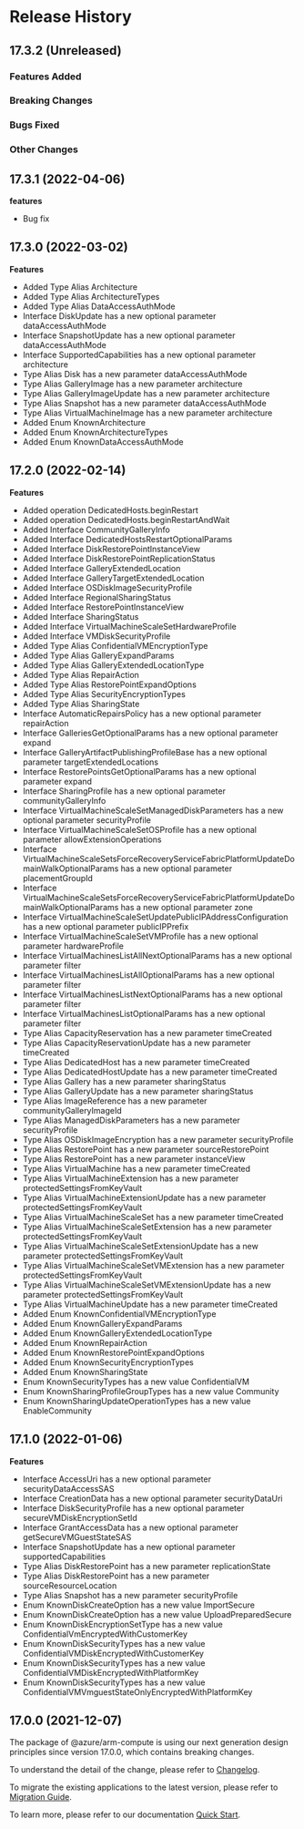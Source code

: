 # Release History

## 17.3.2 (Unreleased)

### Features Added

### Breaking Changes

### Bugs Fixed

### Other Changes

## 17.3.1 (2022-04-06)

**features**

  -  Bug fix

## 17.3.0 (2022-03-02)
    
**Features**

  - Added Type Alias Architecture
  - Added Type Alias ArchitectureTypes
  - Added Type Alias DataAccessAuthMode
  - Interface DiskUpdate has a new optional parameter dataAccessAuthMode
  - Interface SnapshotUpdate has a new optional parameter dataAccessAuthMode
  - Interface SupportedCapabilities has a new optional parameter architecture
  - Type Alias Disk has a new parameter dataAccessAuthMode
  - Type Alias GalleryImage has a new parameter architecture
  - Type Alias GalleryImageUpdate has a new parameter architecture
  - Type Alias Snapshot has a new parameter dataAccessAuthMode
  - Type Alias VirtualMachineImage has a new parameter architecture
  - Added Enum KnownArchitecture
  - Added Enum KnownArchitectureTypes
  - Added Enum KnownDataAccessAuthMode
    
    
## 17.2.0 (2022-02-14)
    
**Features**

  - Added operation DedicatedHosts.beginRestart
  - Added operation DedicatedHosts.beginRestartAndWait
  - Added Interface CommunityGalleryInfo
  - Added Interface DedicatedHostsRestartOptionalParams
  - Added Interface DiskRestorePointInstanceView
  - Added Interface DiskRestorePointReplicationStatus
  - Added Interface GalleryExtendedLocation
  - Added Interface GalleryTargetExtendedLocation
  - Added Interface OSDiskImageSecurityProfile
  - Added Interface RegionalSharingStatus
  - Added Interface RestorePointInstanceView
  - Added Interface SharingStatus
  - Added Interface VirtualMachineScaleSetHardwareProfile
  - Added Interface VMDiskSecurityProfile
  - Added Type Alias ConfidentialVMEncryptionType
  - Added Type Alias GalleryExpandParams
  - Added Type Alias GalleryExtendedLocationType
  - Added Type Alias RepairAction
  - Added Type Alias RestorePointExpandOptions
  - Added Type Alias SecurityEncryptionTypes
  - Added Type Alias SharingState
  - Interface AutomaticRepairsPolicy has a new optional parameter repairAction
  - Interface GalleriesGetOptionalParams has a new optional parameter expand
  - Interface GalleryArtifactPublishingProfileBase has a new optional parameter targetExtendedLocations
  - Interface RestorePointsGetOptionalParams has a new optional parameter expand
  - Interface SharingProfile has a new optional parameter communityGalleryInfo
  - Interface VirtualMachineScaleSetManagedDiskParameters has a new optional parameter securityProfile
  - Interface VirtualMachineScaleSetOSProfile has a new optional parameter allowExtensionOperations
  - Interface VirtualMachineScaleSetsForceRecoveryServiceFabricPlatformUpdateDomainWalkOptionalParams has a new optional parameter placementGroupId
  - Interface VirtualMachineScaleSetsForceRecoveryServiceFabricPlatformUpdateDomainWalkOptionalParams has a new optional parameter zone
  - Interface VirtualMachineScaleSetUpdatePublicIPAddressConfiguration has a new optional parameter publicIPPrefix
  - Interface VirtualMachineScaleSetVMProfile has a new optional parameter hardwareProfile
  - Interface VirtualMachinesListAllNextOptionalParams has a new optional parameter filter
  - Interface VirtualMachinesListAllOptionalParams has a new optional parameter filter
  - Interface VirtualMachinesListNextOptionalParams has a new optional parameter filter
  - Interface VirtualMachinesListOptionalParams has a new optional parameter filter
  - Type Alias CapacityReservation has a new parameter timeCreated
  - Type Alias CapacityReservationUpdate has a new parameter timeCreated
  - Type Alias DedicatedHost has a new parameter timeCreated
  - Type Alias DedicatedHostUpdate has a new parameter timeCreated
  - Type Alias Gallery has a new parameter sharingStatus
  - Type Alias GalleryUpdate has a new parameter sharingStatus
  - Type Alias ImageReference has a new parameter communityGalleryImageId
  - Type Alias ManagedDiskParameters has a new parameter securityProfile
  - Type Alias OSDiskImageEncryption has a new parameter securityProfile
  - Type Alias RestorePoint has a new parameter sourceRestorePoint
  - Type Alias RestorePoint has a new parameter instanceView
  - Type Alias VirtualMachine has a new parameter timeCreated
  - Type Alias VirtualMachineExtension has a new parameter protectedSettingsFromKeyVault
  - Type Alias VirtualMachineExtensionUpdate has a new parameter protectedSettingsFromKeyVault
  - Type Alias VirtualMachineScaleSet has a new parameter timeCreated
  - Type Alias VirtualMachineScaleSetExtension has a new parameter protectedSettingsFromKeyVault
  - Type Alias VirtualMachineScaleSetExtensionUpdate has a new parameter protectedSettingsFromKeyVault
  - Type Alias VirtualMachineScaleSetVMExtension has a new parameter protectedSettingsFromKeyVault
  - Type Alias VirtualMachineScaleSetVMExtensionUpdate has a new parameter protectedSettingsFromKeyVault
  - Type Alias VirtualMachineUpdate has a new parameter timeCreated
  - Added Enum KnownConfidentialVMEncryptionType
  - Added Enum KnownGalleryExpandParams
  - Added Enum KnownGalleryExtendedLocationType
  - Added Enum KnownRepairAction
  - Added Enum KnownRestorePointExpandOptions
  - Added Enum KnownSecurityEncryptionTypes
  - Added Enum KnownSharingState
  - Enum KnownSecurityTypes has a new value ConfidentialVM
  - Enum KnownSharingProfileGroupTypes has a new value Community
  - Enum KnownSharingUpdateOperationTypes has a new value EnableCommunity
    
    
## 17.1.0 (2022-01-06)
    
**Features**

  - Interface AccessUri has a new optional parameter securityDataAccessSAS
  - Interface CreationData has a new optional parameter securityDataUri
  - Interface DiskSecurityProfile has a new optional parameter secureVMDiskEncryptionSetId
  - Interface GrantAccessData has a new optional parameter getSecureVMGuestStateSAS
  - Interface SnapshotUpdate has a new optional parameter supportedCapabilities
  - Type Alias DiskRestorePoint has a new parameter replicationState
  - Type Alias DiskRestorePoint has a new parameter sourceResourceLocation
  - Type Alias Snapshot has a new parameter securityProfile
  - Enum KnownDiskCreateOption has a new value ImportSecure
  - Enum KnownDiskCreateOption has a new value UploadPreparedSecure
  - Enum KnownDiskEncryptionSetType has a new value ConfidentialVmEncryptedWithCustomerKey
  - Enum KnownDiskSecurityTypes has a new value ConfidentialVMDiskEncryptedWithCustomerKey
  - Enum KnownDiskSecurityTypes has a new value ConfidentialVMDiskEncryptedWithPlatformKey
  - Enum KnownDiskSecurityTypes has a new value ConfidentialVMVmguestStateOnlyEncryptedWithPlatformKey
    
    
## 17.0.0 (2021-12-07)

The package of @azure/arm-compute is using our next generation design principles since version 17.0.0, which contains breaking changes.

To understand the detail of the change, please refer to [Changelog](https://aka.ms/js-track2-changelog).

To migrate the existing applications to the latest version, please refer to [Migration Guide](https://aka.ms/js-track2-migration-guide).

To learn more, please refer to our documentation [Quick Start](https://aka.ms/js-track2-quickstart).
